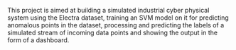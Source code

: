 This project is aimed at building a simulated industrial cyber physical system using the Electra dataset, training an SVM model on it for predicting anomalous points in the dataset, processing and predicting the labels of a simulated stream of incoming data points and showing the output in the form of a dashboard. 
